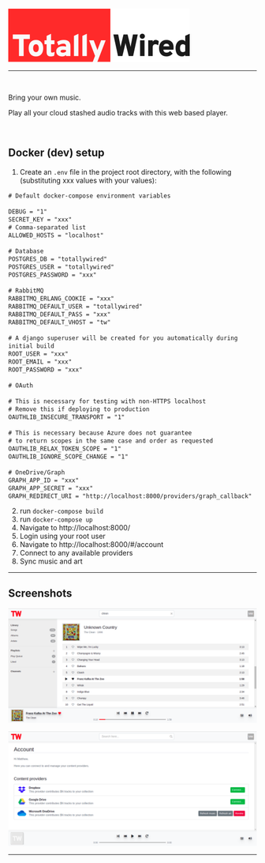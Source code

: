 ![Totally Wired](./docs/images/tw-primary-logo.png)

---

<br>

Bring your own music.

Play all your cloud stashed audio tracks with this web based player.

<br>

## Docker (dev) setup

1. Create an `.env` file in the project root directory, with the following (substituting xxx values with your values):
```
# Default docker-compose environment variables

DEBUG = "1"
SECRET_KEY = "xxx"
# Comma-separated list
ALLOWED_HOSTS = "localhost"

# Database
POSTGRES_DB = "totallywired"
POSTGRES_USER = "totallywired"
POSTGRES_PASSWORD = "xxx"

# RabbitMQ
RABBITMQ_ERLANG_COOKIE = "xxx"
RABBITMQ_DEFAULT_USER = "totallywired"
RABBITMQ_DEFAULT_PASS = "xxx"
RABBITMQ_DEFAULT_VHOST = "tw"

# A django superuser will be created for you automatically during initial build
ROOT_USER = "xxx"
ROOT_EMAIL = "xxx"
ROOT_PASSWORD = "xxx"

# OAuth

# This is necessary for testing with non-HTTPS localhost
# Remove this if deploying to production
OAUTHLIB_INSECURE_TRANSPORT = "1"

# This is necessary because Azure does not guarantee
# to return scopes in the same case and order as requested
OAUTHLIB_RELAX_TOKEN_SCOPE = "1"
OAUTHLIB_IGNORE_SCOPE_CHANGE = "1"

# OneDrive/Graph
GRAPH_APP_ID = "xxx"
GRAPH_APP_SECRET = "xxx"
GRAPH_REDIRECT_URI = "http://localhost:8000/providers/graph_callback"

```

2. run `docker-compose build`
3. run `docker-compose up`
4. Navigate to http://localhost:8000/
5. Login using your root user
6. Navigate to http://localhost:8000/#/account
7. Connect to any available providers
8. Sync music and art

---

## Screenshots

![Songs view](./docs/images/songs.png "Songs view")

![Account view](./docs/images/accounts.png "Account view")

---

